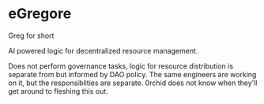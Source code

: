 # eGregore
Greg for short

AI powered logic for decentralized resource management. 

Does not perform governance tasks, logic for resource distribution is separate from but informed by DAO policy. The same engineers are working on it, but the responsiblities are separate.
0rchid does not know when they'll get around to fleshing this out.
